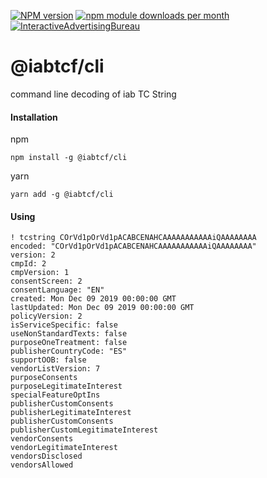 [![NPM version](https://img.shields.io/npm/v/@iabtcf/cli.svg?style=flat-square)](https://www.npmjs.com/package/@iabtcf/cli)
[![npm module downloads per month](http://img.shields.io/npm/dm/@iabtcf/cli.svg?style=flat)](https://www.npmjs.org/package/@iabtcf/cli)
[![InteractiveAdvertisingBureau](https://circleci.com/gh/InteractiveAdvertisingBureau/iabtcf-es.svg?style=shield)](https://circleci.com/gh/InteractiveAdvertisingBureau/iabtcf-es)

# @iabtcf/cli

command line decoding of iab TC String

#### Installation

npm
```
npm install -g @iabtcf/cli
```

yarn
```
yarn add -g @iabtcf/cli
```

#### Using

```
! tcstring COrVd1pOrVd1pACABCENAHCAAAAAAAAAAAiQAAAAAAAA
encoded: "COrVd1pOrVd1pACABCENAHCAAAAAAAAAAAiQAAAAAAAA"
version: 2
cmpId: 2
cmpVersion: 1
consentScreen: 2
consentLanguage: "EN"
created: Mon Dec 09 2019 00:00:00 GMT
lastUpdated: Mon Dec 09 2019 00:00:00 GMT
policyVersion: 2
isServiceSpecific: false
useNonStandardTexts: false
purposeOneTreatment: false
publisherCountryCode: "ES"
supportOOB: false
vendorListVersion: 7
purposeConsents
purposeLegitimateInterest
specialFeatureOptIns
publisherCustomConsents
publisherLegitimateInterest
publisherCustomConsents
publisherCustomLegitimateInterest
vendorConsents
vendorLegitimateInterest
vendorsDisclosed
vendorsAllowed
```
